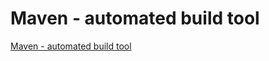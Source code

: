 # Maven - automated build tool
[Maven - automated build tool](https://aiwithcloud.com/2022/09/16/maven___automated_build_tool/)